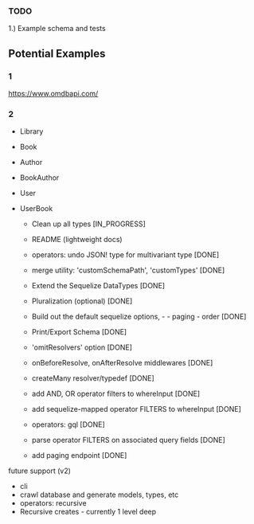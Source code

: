 ### TODO

1.) Example schema and tests

## Potential Examples

### 1

https://www.omdbapi.com/

### 2

- Library
- Book
- Author
- BookAuthor
- User
- UserBook

  - Clean up all types [IN_PROGRESS]
  - README (lightweight docs)
  - operators: undo JSON! type for multivariant type [DONE]

  - merge utility: 'customSchemaPath', 'customTypes' [DONE]
  - Extend the Sequelize DataTypes [DONE]
  - Pluralization (optional) [DONE]
  - Build out the default sequelize options, - - paging - order [DONE]
  - Print/Export Schema [DONE]
  - 'omitResolvers' option [DONE]
  - onBeforeResolve, onAfterResolve middlewares [DONE]
  - createMany resolver/typedef [DONE]
  - add AND, OR operator filters to whereInput [DONE]
  - add sequelize-mapped operator FILTERS to whereInput [DONE]
  - operators: gql [DONE]
  - parse operator FILTERS on associated query fields [DONE]
  - add paging endpoint [DONE]

future support (v2)

- cli
- crawl database and generate models, types, etc
- operators: recursive
- Recursive creates - currently 1 level deep

